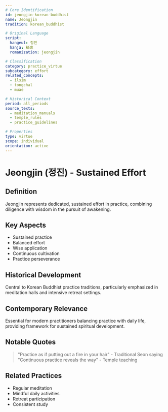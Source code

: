 ```yaml
---
# Core Identification
id: jeongjin-korean-buddhist
name: Jeongjin
tradition: korean_buddhist

# Original Language
script:
  hangeul: 정진
  hanja: 精進
  romanization: jeongjin

# Classification
category: practice_virtue
subcategory: effort
related_concepts:
  - ilsim
  - tongchal
  - muae

# Historical Context
period: all_periods
source_texts:
  - meditation_manuals
  - temple_rules
  - practice_guidelines

# Properties
type: virtue
scope: individual
orientation: active
---
```


# Jeongjin (정진) - Sustained Effort

## Definition
Jeongjin represents dedicated, sustained effort in practice, combining diligence with wisdom in the pursuit of awakening.

## Key Aspects
- Sustained practice
- Balanced effort
- Wise application
- Continuous cultivation
- Practice perseverance

## Historical Development
Central to Korean Buddhist practice traditions, particularly emphasized in meditation halls and intensive retreat settings.

## Contemporary Relevance
Essential for modern practitioners balancing practice with daily life, providing framework for sustained spiritual development.

## Notable Quotes
> "Practice as if putting out a fire in your hair" - Traditional Seon saying
> "Continuous practice reveals the way" - Temple teaching

## Related Practices
- Regular meditation
- Mindful daily activities
- Retreat participation
- Consistent study